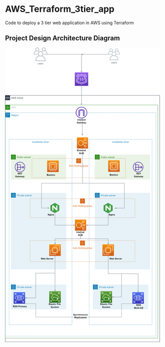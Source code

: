 # AWS_Terraform_3tier_app
Code to deploy a 3 tier web application in AWS using Terraform

## Project Design Architecture Diagram
![Architecture Diagram](./images/3tierapplication.drawio.png)  